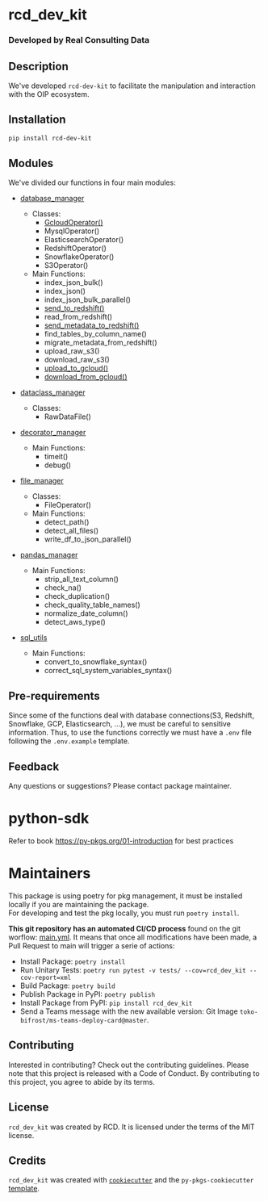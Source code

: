 # rcd_dev_kit
### Developed by Real Consulting Data

## Description
We've developed `rcd-dev-kit` to facilitate the manipulation and interaction with the OIP ecosystem.

## Installation
```bash
pip install rcd-dev-kit
```

## Modules
We've divided our functions in four main modules:
- [database_manager](./src/rcd_dev_kit/database_manager)
    - Classes:
        - [GcloudOperator()](./src/rcd_dev_kit/database_manager/gcloud_operator.py)
        - MysqlOperator()
        - ElasticsearchOperator()
        - RedshiftOperator()
        - SnowflakeOperator()
        - S3Operator()
    - Main Functions:
        - index_json_bulk()
        - index_json()
        - index_json_bulk_parallel()
        - [send_to_redshift()](./src/rcd_dev_kit/database_manager/redshift_operator.py)
        - read_from_redshift()
        - [send_metadata_to_redshift()](./src/rcd_dev_kit/database_manager/redshift_operator.py)
        - find_tables_by_column_name()
        - migrate_metadata_from_redshift()
        - upload_raw_s3()
        - download_raw_s3()
        - [upload_to_gcloud()](./src/rcd_dev_kit/database_manager/gcloud_operator.py)
        - [download_from_gcloud()](./src/rcd_dev_kit/database_manager/gcloud_operator.py)

- [dataclass_manager](./src/rcd_dev_kit/dataclass_manager)
    - Classes:
        - RawDataFile()

- [decorator_manager](./src/rcd_dev_kit/decorator_manager)
    - Main Functions:
        - timeit()
        - debug()

- [file_manager](./src/rcd_dev_kit/file_manager)
    - Classes:
        - FileOperator()
    - Main Functions:
        - detect_path()
        - detect_all_files()
        - write_df_to_json_parallel()

- [pandas_manager](./src/rcd_dev_kit/pandas_manager)
    - Main Functions:
        - strip_all_text_column()
        - check_na()
        - check_duplication()
        - check_quality_table_names()
        - normalize_date_column()
        - detect_aws_type()

- [sql_utils](./src/rcd_dev_kit/sql_utils)
    - Main Functions:
        - convert_to_snowflake_syntax()
        - correct_sql_system_variables_syntax()

## Pre-requirements
Since some of the functions deal with database connections(S3, Redshift, Snowflake, GCP, Elasticsearch, ...), we must
be careful to sensitive information. Thus, to use the functions correctly we must have a `.env` file following
the `.env.example` template.

## Feedback
Any questions or suggestions?
Please contact package maintainer.

# python-sdk
Refer to book https://py-pkgs.org/01-introduction for best practices

# Maintainers
This package is using poetry for pkg management, it must be installed locally if you are maintaining the package.  
For developing and test the pkg locally, you must run `poetry install`.

**This git repository has an automated CI/CD process** found on the git worflow: [main.yml](.github/workflows/main.yml). It means that once all modifications have been made, a Pull Request to main will trigger a serie of actions:    
- Install Package: `poetry install`
- Run Unitary Tests: `poetry run pytest -v tests/ --cov=rcd_dev_kit --cov-report=xml`
- Build Package: `poetry build`
- Publish Package in PyPI: `poetry publish`
- Install Package from PyPI: `pip install rcd_dev_kit`
- Send a Teams message with the new available version: Git Image `toko-bifrost/ms-teams-deploy-card@master`.

## Contributing
Interested in contributing? Check out the contributing guidelines. Please note that this project is released with a Code of Conduct. By contributing to this project, you agree to abide by its terms.

## License
`rcd_dev_kit` was created by RCD. It is licensed under the terms of the MIT license.

## Credits
`rcd_dev_kit` was created with [`cookiecutter`](https://cookiecutter.readthedocs.io/en/latest/) and the `py-pkgs-cookiecutter` [template](https://github.com/py-pkgs/py-pkgs-cookiecutter).